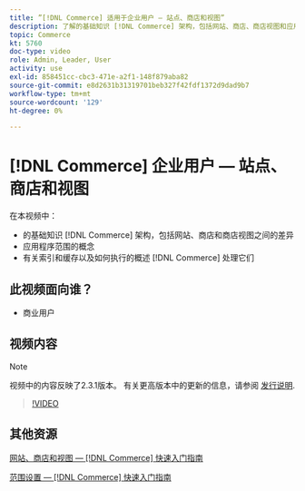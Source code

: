 ```yaml
---
title: ”[!DNL Commerce] 适用于企业用户 — 站点、商店和视图”
description: 了解的基础知识 [!DNL Commerce] 架构，包括网站、商店、商店视图和应用程序范围之间的差异。 了解索引和缓存。
topic: Commerce
kt: 5760
doc-type: video
role: Admin, Leader, User
activity: use
exl-id: 858451cc-cbc3-471e-a2f1-148f879aba82
source-git-commit: e8d2631b31319701beb327f42fdf1372d9dad9b7
workflow-type: tm+mt
source-wordcount: '129'
ht-degree: 0%

---
```


# [!DNL Commerce] 企业用户 — 站点、商店和视图

在本视频中：

- 的基础知识 [!DNL Commerce] 架构，包括网站、商店和商店视图之间的差异
- 应用程序范围的概念
- 有关索引和缓存以及如何执行的概述 [!DNL Commerce] 处理它们

## 此视频面向谁？

- 商业用户

## 视频内容

>[!NOTE]
>
>视频中的内容反映了2.3.1版本。 有关更高版本中的更新的信息，请参阅 [发行说明](https://experienceleague.adobe.com/docs/commerce-operations/release/notes/overview.html).

>[!VIDEO](https://video.tv.adobe.com/v/35945?quality=12&learn=on)

## 其他资源

[网站、商店和视图 —  [!DNL Commerce] 快速入门指南](https://experienceleague.adobe.com/docs/commerce-admin/start/setup/websites-stores-views.html)

[范围设置 —  [!DNL Commerce] 快速入门指南](https://experienceleague.adobe.com/docs/commerce-admin/start/setup/websites-stores-views.html#scope-settings)
